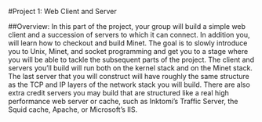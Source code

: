#Project 1: Web Client and Server

##Overview:
In this part of the project, your group will build a simple web client and a succession of servers to which it can connect. In addition you, will learn how to checkout and build Minet. The goal is to slowly introduce you to Unix, Minet, and socket programming and get you to a stage where you will be able to tackle the subsequent parts of the project. The client and servers you’ll build will run both on the kernel stack and on the Minet stack. The last server that you will construct will have roughly the same structure as the TCP and IP layers of the network stack you will build. There are also extra credit servers you may build that are structured like a real high performance web server or cache, such as Inktomi’s Traffic Server, the Squid cache, Apache, or Microsoft’s IIS.

